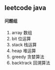 leetcode java
---


#### 问题组

1. array 数组
1. bit 位运算
1. stack 栈运算
1. heap 堆运算
1. greedy 贪婪算法
1. backtrack 回溯算法